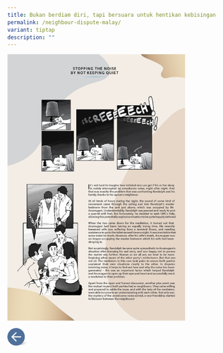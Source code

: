 ```yaml
---
title: Bukan berdiam diri, tapi bersuara untuk hentikan kebisingan
permalink: /neighbour-dispute-malay/
variant: tiptap
description: ""
---
```

<p></p>
<div class="isomer-image-wrapper">
<img style="width: 80%;" height="auto" width="100%" alt="" src="/images/MEDIATION STORIES/Noise_story_1_1.png">
</div>
<p></p><a class="isomer-image-wrapper" href="/disputes-suitable-for-mediation-malay/"><img style="width: 10%;" height="auto" width="100%" alt="" src="/images/MEDIATION STORIES/Back_button.png"></a>
<p></p>